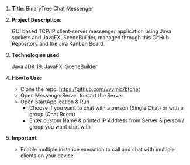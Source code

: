 1. **Title**: BinaryTree Chat Messenger 

2. **Project Description**:

    GUI based TCP/IP client-server messenger application using Java sockets and JavaFX, SceneBuilder, managed through this GitHub Repository and the Jira Kanban Board.

3. **Technologies used**:

    Java JDK 19, JavaFX, SceneBuilder

4. **HowTo Use**:

    - Clone the repo: https://github.com/vvvmic/btchat
    - Open MessengerServer to start the Server
    - Open StartApplication & Run
      - Choose if you want to chat with a person (Single Chat) or with a group (Chat Room)
      - Enter custom Name & printed IP Address from Server & person / group you want chat with

5. **Important**:

   - Enable multiple instance execution to call and chat with multiple clients on your device

